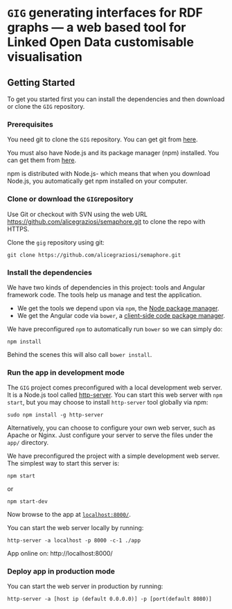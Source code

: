 ﻿# `GIG` generating interfaces for RDF graphs — a web based tool for Linked Open Data customisable visualisation

## Getting Started

To get you started first you can install the dependencies and then download or clone the `GIG` repository.

### Prerequisites

You need git to clone the `GIG` repository. You can get git from [here](https://git-scm.com/downloads).

You must also have Node.js and its package manager (npm) installed. You can get them from [here](https://nodejs.org/en/).

npm is distributed with Node.js- which means that when you download Node.js, you automatically get npm installed on your computer.

### Clone or download the `GIG`repository

Use Git or checkout with SVN using the web URL https://github.com/alicegraziosi/semaphore.git to clone the repo with HTTPS.

Clone the `gig` repository using git:

```
git clone https://github.com/alicegraziosi/semaphore.git
```

### Install the dependencies

We have two kinds of dependencies in this project: tools and Angular framework code. The tools help
us manage and test the application.

* We get the tools we depend upon via `npm`, the [Node package manager](https://www.npmjs.com/).
* We get the Angular code via `bower`, a [client-side code package manager](https://bower.io/).

We have preconfigured `npm` to automatically run `bower` so we can simply do:

```
npm install
```

Behind the scenes this will also call `bower install`.

### Run the app in development mode


The `GIG` project comes preconfigured with a local development web server. It is a Node.js
tool called [http-server](https://www.npmjs.com/package/http-server). You can start this web server with `npm start`, but you may
choose to install `http-server` tool globally via npm:

```
sudo npm install -g http-server
```

Alternatively, you can choose to configure your own web server, such as Apache or Nginx. Just
configure your server to serve the files under the `app/` directory.

We have preconfigured the project with a simple development web server. The simplest way to start
this server is:

```
npm start
```
or

```
npm start-dev
```

Now browse to the app at [`localhost:8000/`](localhost:8000/).


You can start the web server locally by running:
```
http-server -a localhost -p 8000 -c-1 ./app
```
App online on:
http://localhost:8000/


### Deploy app in production mode

You can start the web server in production by running:

```
http-server -a [host ip (default 0.0.0.0)] -p [port(default 8080)]
```
